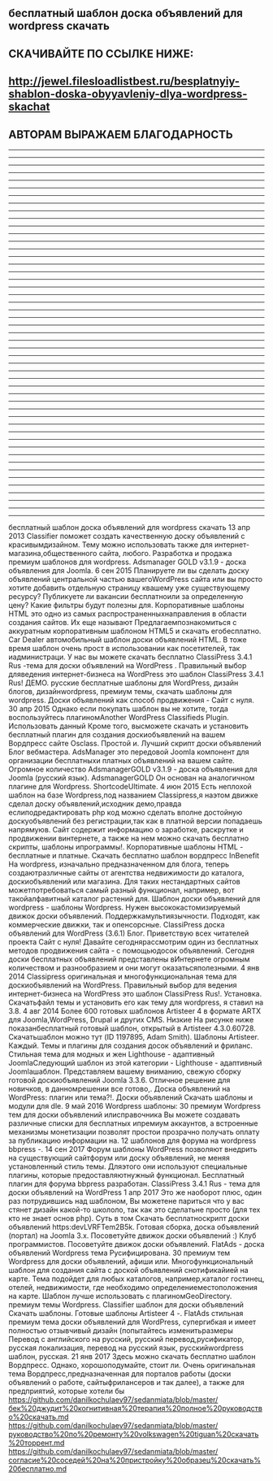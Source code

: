 бесплатный шаблон доска объявлений для wordpress скачать
--------------------------------------------------
СКАЧИВАЙТЕ ПО ССЫЛКЕ НИЖЕ:
--------------------------------------------------
http://jewel.filesloadlistbest.ru/besplatnyiy-shablon-doska-obyyavleniy-dlya-wordpress-skachat
--------------------------------------------------
АВТОРАМ ВЫРАЖАЕМ БЛАГОДАРНОСТЬ
--------------------------------------------------
--------------------------------------------------
--------------------------------------------------
--------------------------------------------------
--------------------------------------------------
--------------------------------------------------
--------------------------------------------------
--------------------------------------------------
--------------------------------------------------
--------------------------------------------------
--------------------------------------------------
--------------------------------------------------
--------------------------------------------------
--------------------------------------------------
--------------------------------------------------
--------------------------------------------------
--------------------------------------------------
--------------------------------------------------
--------------------------------------------------
--------------------------------------------------
--------------------------------------------------
--------------------------------------------------
--------------------------------------------------
--------------------------------------------------
--------------------------------------------------
--------------------------------------------------
--------------------------------------------------
--------------------------------------------------
--------------------------------------------------
--------------------------------------------------
--------------------------------------------------
--------------------------------------------------
--------------------------------------------------
--------------------------------------------------
--------------------------------------------------
--------------------------------------------------
--------------------------------------------------
--------------------------------------------------
--------------------------------------------------
--------------------------------------------------
--------------------------------------------------
--------------------------------------------------
--------------------------------------------------
--------------------------------------------------
--------------------------------------------------
--------------------------------------------------
--------------------------------------------------
--------------------------------------------------
--------------------------------------------------
--------------------------------------------------
бесплатный шаблон доска объявлений для wordpress скачать 13 апр 2013  Classifier поможет создать качественную доску объявлений с красивымдизайном. Тему можно использовать также для интернет-магазина,общественного сайта, любого. Разработка и продажа премиум шаблонов для wordpress. Adsmanager GOLD v3.1.9 - доска объявления для Joomla. 6 сен 2015  Планируете ли вы сделать доску объявлений центральной частью вашегоWordPress сайта или вы просто хотите добавить отдельную страницу квашему уже существующему ресурсу? Публикуете ли вакансии бесплатноили за определенную цену? Какие фильтры будут полезны для. Корпоративные шаблоны HTML  это одно из самых распространенныхнаправления в области создания сайтов. Их еще называют  Предлагаемпознакомиться с аккуратным корпоративным шаблоном HTML5 и скачать егобесплатно.  Car Dealer  автомобильный шаблон доски объявлений HTML. В тоже время шаблон очень прост в использовании как посетителей, так иадминистраци.  У нас вы можете скачать бесплатно ClassiPress 3.4.1 Rus -тема для доски объявлений на WordPress .  Правильный выбор дляведения интернет-бизнеса на WordPress  это шаблон ClassiPress 3.4.1 Rus! ДЕМО. русские бесплатные шаблоны для WordPress, дизайн блогов, дизайнwordpress, премиум темы, скачать шаблоны для wordpress. Доски объявлений как способ продвижения - Сайт с нуля. 30 апр 2015  Однако если покупать шаблон вы не хотите, тогда воспользуйтесь плагиномAnother WordPress Classifieds Plugin. Использовать данный  Кроме того, высможете скачать и установить бесплатный плагин для создания доскиобъявлений на вашем Вордпресс сайте  Osclass. Простой и. Лучший скрипт доски объявлений  Блог вебмастера. AdsManager это передовой Joomla компонент для организации бесплатныхи платных объявлений на вашем сайте. Огромное количество  AdsmanagerGOLD v3.1.9 - доска объявления для Joomla (русский язык). AdsmanagerGOLD  Он основан на аналогичном плагине для Wordpress. ShortcodeUltimate. 4 июн 2015  Есть неплохой шаблон на базе Wordpress,под названием Classipress,я наэтом движке сделал доску объявлений,исходник демо,правда еслиподредактировать php код можно сделать вполне достойную доскуобъявлений без регистрации,так как в платной версии попадаешь напрямуюв. Сайт содержит информацию о заработке, раскрутке и продвижении винтернете, а также на нем можно скачать бесплатно скрипты, шаблоны ипрограммы!. Корпоративные шаблоны HTML - бесплатные и платные. Скачать бесплатно шаблон вордпресс  InBenefit
На wordpress, изначально предназначенном для блога, теперь создаютразличные сайты  от агентства недвижимости до каталога, доскиобъявлений или магазина. Для таких нестандартных сайтов можетпотребоваться самый разный функционал, например, вот такойалфавитный каталог растений для. Шаблон доски объявлений для wordpress - шаблоны Wordpress. Нужен высококастомизируемый движок доски объявлений. Поддержкамультиязычности. Подходят, как коммерческие движки, так и опенсорсные. ClassiPress доска объявлений для WordPress (3.6.1)  Блог. Приветствую всех читателей проекта Сайт с нуля! Давайте сегоднярассмотрим один из бесплатных методов продвижения сайта - с помощьюдосок объявлений. Сегодня доски бесплатных объявлений представлены вИнтернете огромным количеством и разнообразием и они могут оказатьсяполезными. 4 янв 2014  Classipress  оригинальная и многофункциональная тема для доскиобъявлений на WordPress.  Правильный выбор для ведения интернет-бизнеса на WordPress  это шаблон ClassiPress Rus!. Установка. Скачатьфайл темы и установить его как тему для wordpress, я ставил на 3.8. 4 авг 2014  Более 600 готовых шаблонов Artisteer 4 в формате ARTX для Joomla,WordPress, Drupal и других CMS. Низкие  На рисунке ниже показанбесплатный готовый шаблон, открытый в Artisteer 4.3.0.60728. Скачатьшаблон можно тут (ID 1197895, Adam Smith). Шаблоны Artisteer. Каждый. Темы и плагины для создания досок объявлений и фриланс. Стильная тема для модных и жен  Lighthouse - адаптивный JoomlaСледующий шаблон из этой категории - Lighthouse - адаптивный Joomlaшаблон. Представляем вашему вниманию, свежую сборку готовой доскиобъявлений Joomla 3.3.6. Отличное решение для новичков, в данномрешении все готово,. Доска объявлений на WordPress: плагин или тема?!. Доски объявлений  Скачать шаблоны и модули для dle. 9 май 2016  Wordpress шаблоны: 30 премиум Wordpress тем для доски объявлений илисправочника  Вы можете создавать различные списки для бесплатных ипремиум аккаунтов, а встроенные механизмы монетизации позволят простои прозрачно получать оплату за публикацию информации на. 12 шаблонов для форума на wordpress bbpress -. 14 сен 2017  Форум шаблоны WordPress позволяют внедрить на существующий сайтфорум или доску объявлений, не меняя установленный стиль темы. Дляэтого они используют специальные плагины, которые предоставляютнужный функционал. Бесплатный плагин для форума bbpress разработан. ClassiPress 3.4.1 Rus - тема для доски объявлений на WordPress
1 апр 2017  Это же наоборот плюс, один раз потрудившись над шаблоном, Вы можетене париться что у вас стянет дизайн какой-то школоло, так как это сделатьне просто (для тех кто не знает основ php). Суть в том  Скачать бесплатноскрипт доски объявлений  https:devLVRFTem2B5k. Готовая сборка, доска объявлений (портал) на Joomla 3.x. Посоветуйте движок доски объявлений :)  Клуб программистов. Посоветуйте движок доски объявлений. FlatAds - доска объявлений Wordpress тема Русифицирована. 30 премиум тем Wordpress для доски объявлений, афиши или. Многофункциональный шаблон для создания сайта с доской объявлений снотификайией на карте. Тема подойдет для любых каталогов, например,каталог гостинец, отелей, недвижимости, где необходимо определениеместоположения на карте. Шаблон лучше использовать с плагиномGeoDirectory. премиум темы Wordpress. Classifier  шаблон для доски объявлений  Скачать шаблоны. Готовые шаблоны Artisteer 4 -. FlatAds стильная премиум тема доски объявлений для WordPress, супергибкая и имеет полностью отзывчивый дизайн (попытайтесь изменитьразмеры  Перевод с английского на русский, русский перевод,русификатор, русская локализация, перевод на русский язык, русскийwordpress шаблон, русская. 21 янв 2017  Здесь можно скачать бесплатно шаблон Вордпресс. Однако, хорошоподумайте, стоит ли.  Очень оригинальная тема Вордпресс,предназначенная для порталов работы (доски объявлений о работе, сайтыфрилансеров и так далее), а также для предприятий, которые хотели бы
https://github.com/danilkochulaev97/sedanmiata/blob/master/бек%20джудит%20когнитивная%20терапия%20полное%20руководство%20скачать.md
https://github.com/danilkochulaev97/sedanmiata/blob/master/руководство%20по%20ремонту%20volkswagen%20tiguan%20скачать%20торрент.md
https://github.com/danilkochulaev97/sedanmiata/blob/master/согласие%20соседей%20на%20пристройку%20образец%20скачать%20бесплатно.md